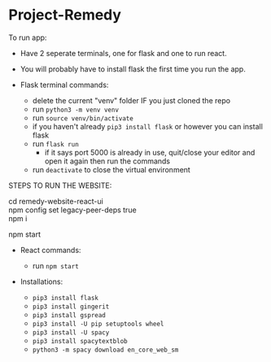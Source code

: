 # Project-Remedy

To run app:
- Have 2 seperate terminals, one for flask and one to run react.
- You will probably have to install flask the first time you run the app.

- Flask terminal commands:  
    - delete the current "venv" folder IF you just cloned the repo
    - run `python3 -m venv venv`
    - run `source venv/bin/activate`
    - if you haven't already `pip3 install flask` or however you can install flask
    - run `flask run`
        - if it says port 5000 is already in use, quit/close your editor and open it again then run the commands
    - run `deactivate` to close the virtual environment 


STEPS TO RUN THE WEBSITE:

cd remedy-website-react-ui<br>
npm config set legacy-peer-deps true<br>
npm i<br>

npm start
- React commands:
    - run `npm start`

- Installations:
    - `pip3 install flask`
    - `pip3 install gingerit`
    - `pip3 install gspread`
    - `pip3 install -U pip setuptools wheel`
    - `pip3 install -U spacy`
    - `pip3 install spacytextblob`
    - `python3 -m spacy download en_core_web_sm`
        <!-- - `python3 -m spacy download en_core_web_lg`
        - `python3 -m spacy link en_core_web_lg en` -->


